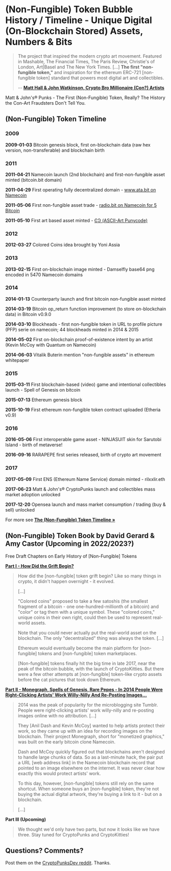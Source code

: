#  (Non-Fungible) Token Bubble History / Timeline  - Unique Digital (On-Blockchain Stored) Assets, Numbers & Bits


> The project that inspired the modern crypto art movement. 
> Featured in Mashable, The Financial Times, The Paris Review, Christie's of London, Art|Basel and The New York Times. [...] 
> **The first "non-fungible token,"** and inspiration
> for the ethereum ERC-721 [non-fungible token] standard that powers most digital art and collectibles.
>
>  -- [**Matt Hall & John Watkinson, Crypto Bro Millionaire (Con?) Artists**](https://web.archive.org/web/20190403085333/http://larvalabs.com/cryptopunks) 



Matt & John's® Punks - The First (Non-Fungible) Token, Really? The History the Con-Art Fraudsters Don't Tell You.


## (Non-Fungible) Token Timeline

### 2009

**2009-01-03**    Bitcoin genesis block, first on-blockchain data
(raw hex version, non-transferable) and blockchain birth

### 2011

**2011-04-21**   Namecoin launch (2nd blockchain) and first-non-fungible asset minted (bitcoin.bit domain)

**2011-04-29**   First operating fully decentralized domain - [www.ata.bit on Namecoin](https://web.archive.org/web/20110503221356/http://namecoin.bitcoin-contact.org/)

**2011-05-06**  First non-fungible asset trade - [radio.bit on Namecoin for 5 Bitcoin](https://vikingmi.medium.com/d-radio-the-first-nft-ever-traded-bfb8d8ba9ecc)

**2011-05-10**  First art based asset minted - [ϾϿ (ASCII-Art Punycode)](https://namebrow.se/name/d/xn--tzac/)

### 2012

**2012-03-27**   Colored Coins idea brought by Yoni Assia

<!--
**2012-05-31**  First w3b online identy minted (id/khal on Namecoin)
-->

### 2013

**2013-02-15**   First on-blockchain image minted - Damselfly base64 png encoded in 5470 Namecoin domains

### 2014

**2014-01-13**  Counterparty launch and first bitcoin non-fungible asset minted

**2014-03-19**   Bitcoin op_return function improvement (to store on-blockchain data) in Bitcoin v0.9.0


**2014-03-10**  Blockheads - first non-fungible token in URL to profile picture (PFP) serie on namecoin;  44 blockheads minted in 2014 & 2015

**2014-05-02**   First on-blockchain proof-of-existence intent
by an artist  (Kevin McCoy with Quantum on Namecoin)

**2014-06-03**   Vitalik Buterin mention "non-fungible assets"
in ethereum whitepaper

### 2015

**2015-03-11**    First blockchain-based (video) game
and intentional collectibles launch - Spell of Genesis on bitcoin

**2015-07-13**    Ethereum genesis block

**2015-10-19**    First ethereum non-fungible token contract uploaded (Etheria v0.9)

### 2016 

**2016-05-06**    First interoperable game asset - NINJASUIT skin
for Sarutobi Island - birth of metaverse!

**2016-09-16**    RARAPEPE first series released, birth of crypto art movement

### 2017

**2017-05-09**    First ENS (Ethereum Name Service) domain minted - rilxxlir.eth

**2017-06-23**     Matt & John's® CryptoPunks launch and collectibles mass market adoption unlocked

**2017-12-20**      Opensea launch and mass market consumption / trading (buy & sell) unlocked





For more see [**The (Non-Fungible) Token Timeline »**](https://thenfttimeline.com)



## (Non-Fungible) Token Book by David Gerard & Amy Castor (Upcoming in 2022/2023?)

Free Draft Chapters on Early History of [Non-Fungible] Tokens

[**Part I - How Did the Grift Begin?**](https://davidgerard.co.uk/blockchain/2022/05/25/the-prehistory-of-nfts/)

> How did the [non-fungible] token grift begin?
> Like so many things in crypto, it didn't happen
> overnight - it evolved.
>
> [...]
>
> "Colored coins" proposed to take a few satoshis
> (the smallest fragment of a bitcoin - 
> one one-hundred-millionth of a bitcoin) and "color"
>  or tag them with a unique symbol. These "colored coins,"
> unique coins in their own right, 
> could then be used to represent real-world assets.
>
> Note that you could never actually put the real-world asset
>  on the blockchain. The only "decentralized" thing was always the token.
> [...]
>
> Ethereum would eventually become the main platform for [non-fungible] tokens and [non-fungible] token marketplaces.
> 
> [Non-fungible] tokens finally hit the big time in late 2017, near the peak of the bitcoin bubble,
>  with the launch of CryptoKitties. But there were a few other attempts at [non-fungible] token-like crypto assets before the cat pictures that took down Ethereum.


[**Part II - Monegraph, Spells of Genesis, Rare Pepes - In 2014 People Were Right-Clicking Artists' Work Willy-Nilly And Re-Posting Images...**](https://amycastor.com/2022/05/28/early-history-of-nfts-monegraph-spells-of-genesis-rare-pepes/)

> 2014 was the peak of popularity for the microblogging
> site Tumblr. People were right-clicking artists' 
> work willy-nilly and re-posting images online with no attribution. [...]
>
> They [Anil Dash and Kevin McCoy] wanted
> to help artists protect their work, so they came up
> with an idea for recording images on the blockchain. 
> Their project Monegraph, short for "monetized graphics," 
> was built on the early bitcoin clone Namecoin.
>
> Dash and McCoy quickly figured out that blockchains aren't
> designed to handle large chunks of data. 
> So as a last-minute hack, the pair put a URL [web address link] 
> in the Namecoin blockchain record that pointed
> to an image elsewhere on the internet. 
> It was never clear how exactly this would protect artists' work.
>
> To this day, however, [non-fungible] tokens still rely on the same shortcut. When someone buys an [non-fungible] token, they're not buying the actual digital artwork,
>  they're buying a link to it - but on a blockchain.
>
> [...]


**Part III (Upcoming)**

>  We thought we'd only have two parts, but now it looks like we have three. Stay tuned for CryptoPunks and CryptoKitties!



## Questions? Comments?

Post them on the [CryptoPunksDev reddit](https://old.reddit.com/r/CryptoPunksDev). Thanks.

